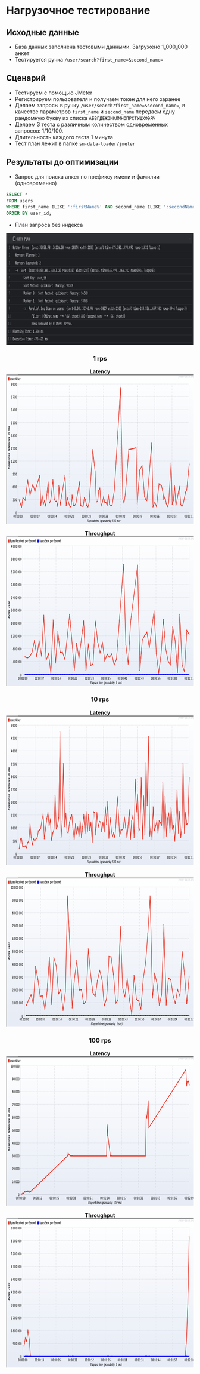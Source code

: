 <h1> Нагрузочное тестирование </h1>

<h2> Исходные данные </h2>

- База данных заполнена тестовыми данными. Загружено 1_000_000 анкет
- Тестируется ручка `/user/search?first_name=&second_name=`

<h2> Сценарий </h2>

- Тестируем с помощью JMeter
- Регистрируем пользователя и получаем токен для него заранее
- Делаем запросы в ручку `/user/search?first_name=&second_name=`, в качестве параметров `first_name` и `second_name` передаем одну рандомную букву из списка `АБВГДЕЖЗИКЛМНОПРСТУШХФЭЯЧ`
- Делаем 3 теста с различным количеством одновременных запросов: 1/10/100.
- Длительность каждого теста 1 минута
- Тест план лежит в папке `sn-data-loader/jmeter`

<h2> Результаты до оптимизации </h2>

- Запрос для поиска анкет по префиксу имени и фамилии (одновременно)
```sql
SELECT * 
FROM users 
WHERE first_name ILIKE ':firstName%' AND second_name ILIKE ':secondName%'
ORDER BY user_id;
```
- План запроса без индекса
<p>
  <img src="media/explain_before.png"  height="300" title="explain analyze before">
</p>

<h3 align="center"> 1 rps </h3>

<p align="center">
  <b>Latency</b><br>
  <img src="media/1_lat.png"  height="400">
</p>
<p align="center">
  <b>Throughput</b><br>
  <img src="media/1_thr.png"  height="400">
</p>

<h3 align="center"> 10 rps </h3>

<p align="center">
  <b>Latency</b><br>
  <img src="media/10_lat.png"  height="400">
</p>
<p align="center">
  <b>Throughput</b><br>
  <img src="media/10_thr.png"  height="400">
</p>

<h3 align="center"> 100 rps </h3>

<p align="center">
  <b>Latency</b><br>
  <img src="media/100_lat.png"  height="400">
</p>
<p align="center">
  <b>Throughput</b><br>
  <img src="media/100_thr.png"  height="400">
</p>